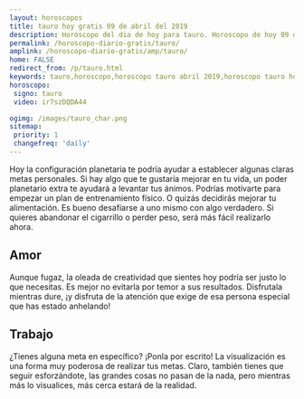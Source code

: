 ```yaml
---
layout: horoscopos
title: tauro hoy gratis 09 de abril del 2019 
description: Horóscopo del dia de hoy para tauro. Horoscopo de hoy 09 de abril del 2019. Las predicciones de amor, trabajo, vida personal gratis.
permalink: /horoscopo-diario-gratis/tauro/
amplink: /horoscopo-diario-gratis/amp/tauro/
home: FALSE
redirect_from: /p/tauro.html
keywords: tauro,horoscopo,horoscopo tauro abril 2019,horoscopo tauro hoy,tarot tauro abril 2019,horoscopo tauro,tarot tauro hoy,horoscopo de hoy,horoscopo diario,tarot del amor,horoscopo de hoy tauro,horoscopo diario del tarot, Horoscopo de hoy tauro 09 de abril del 2019,horóscopo del día,signos zodiacales 2019, el horoscopo de hoy
horoscopo:
 signo: tauro
 video: ir7szDQDA44

ogimg: /images/tauro_char.png
sitemap:
 priority: 1
 changefreq: 'daily'
---
```



Hoy la configuración planetaria te podría ayudar a establecer algunas claras metas personales. Si hay algo que te gustaría mejorar en tu vida, un poder planetario extra te ayudará a levantar tus ánimos. Podrías motivarte para empezar un plan de entrenamiento físico. O quizás decidirás mejorar tu alimentación. Es bueno desafiarse a uno mismo con algo verdadero. Si quieres abandonar el cigarrillo o perder peso, será más fácil realizarlo ahora.

## Amor

Aunque fugaz, la oleada de creatividad que sientes hoy podría ser justo lo que necesitas. Es mejor no evitarla por temor a sus resultados. Disfrutala mientras dure, ¡y disfruta de la atención que exige de esa persona especial que has estado anhelando!

## Trabajo

¿Tienes alguna meta en específico? ¡Ponla por escrito! La visualización es una forma muy poderosa de realizar tus metas. Claro, también tienes que seguir esforzándote, las grandes cosas no pasan de la nada, pero mientras más lo visualices, más cerca estará de la realidad.